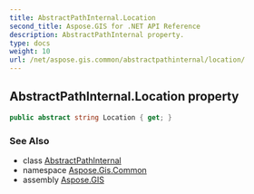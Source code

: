 ```yaml
---
title: AbstractPathInternal.Location
second_title: Aspose.GIS for .NET API Reference
description: AbstractPathInternal property. 
type: docs
weight: 10
url: /net/aspose.gis.common/abstractpathinternal/location/
---
```

## AbstractPathInternal.Location property

```csharp
public abstract string Location { get; }
```

### See Also

* class [AbstractPathInternal](../)
* namespace [Aspose.Gis.Common](../../abstractpathinternal/)
* assembly [Aspose.GIS](../../../)


